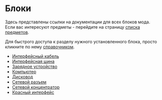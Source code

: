 # Блоки
Здесь представлены ссылки на документации для всех блоков мода. Если вас интересуют предметы - перейдите на страницу [списка предметов](../item/index.md).

Для быстрого доступа к разделу нужного установленного блока, просто кликните по нему [справочником](../item/manual.md).

- [Интерфейсный кабель](bus_cable.md)
- [Интерфейсная шина](bus_interface.md)
- [Зарядное устройство](charger.md)
- [Компьютер](computer.md)
- [Дисковод](disk_drive.md)
- [Сетевой разъем](network_connector.md)
- [Сетевой концентратор](network_hub.md)
- [Красный интерфейс](redstone_interface.md)
